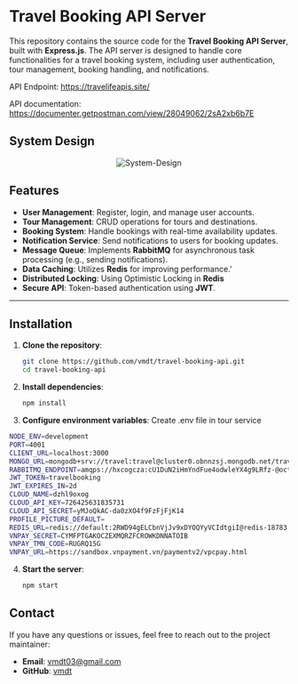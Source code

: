 # Travel Booking API Server

This repository contains the source code for the **Travel Booking API Server**, built with **Express.js**. The API server is designed to handle core functionalities for a travel booking system, including user authentication, tour management, booking handling, and notifications.

API Endpoint: https://travelifeapis.site/

API documentation: https://documenter.getpostman.com/view/28049062/2sA2xb6b7E

## System Design

<p align="center">
  <img src="https://res.cloudinary.com/dzhl9oxog/image/upload/v1734245875/Picture1_lvpxdg.png" alt="System-Design"/>
</p>

## Features

- **User Management**: Register, login, and manage user accounts.
- **Tour Management**: CRUD operations for tours and destinations.
- **Booking System**: Handle bookings with real-time availability updates.
- **Notification Service**: Send notifications to users for booking updates.
- **Message Queue**: Implements **RabbitMQ** for asynchronous task processing (e.g., sending notifications).
- **Data Caching**: Utilizes **Redis** for improving performance.'
- **Distributed Locking**: Using Optimistic Locking in **Redis**
- **Secure API**: Token-based authentication using **JWT**.

---

## Installation

1. **Clone the repository**:

   ```bash
   git clone https://github.com/vmdt/travel-booking-api.git
   cd travel-booking-api
   ```

2. **Install dependencies**:

   ```bash
   npm install
   ```

3. **Configure environment variables**:
   Create .env file in tour service

```bash
NODE_ENV=development
PORT=4001
CLIENT_URL=localhost:3000
MONGO_URL=mongodb+srv://travel:travel@cluster0.obnnzsj.mongodb.net/travel?retryWrites=true&w=majority
RABBITMQ_ENDPOINT=amqps://hxcogcza:cU1DuN2iHmYndFue4odwleYX4g9LRfz-@octopus.rmq3.cloudamqp.com/hxcogcza
JWT_TOKEN=travelbooking
JWT_EXPIRES_IN=2d
CLOUD_NAME=dzhl9oxog
CLOUD_API_KEY=726425631835731
CLOUD_API_SECRET=yMJoQkAC-da0zXO4f9FzFjFjK14
PROFILE_PICTURE_DEFAULT=
REDIS_URL=redis://default:2RWD94gELCbnVjJv9xDYOQYyVCIdtgiI@redis-18783.c1.ap-southeast-1-1.ec2.cloud.redislabs.com:18783
VNPAY_SECRET=CYMFPTGAKOCZEXMQRZFCROWKDNNATOIB
VNPAY_TMN_CODE=RUGRQ15G
VNPAY_URL=https://sandbox.vnpayment.vn/paymentv2/vpcpay.html
```

4. **Start the server**:
   ```bash
   npm start
   ```

## Contact

If you have any questions or issues, feel free to reach out to the project maintainer:

- **Email**: vmdt03@gmail.com
- **GitHub**: [vmdt](https://github.com/vmdt)
